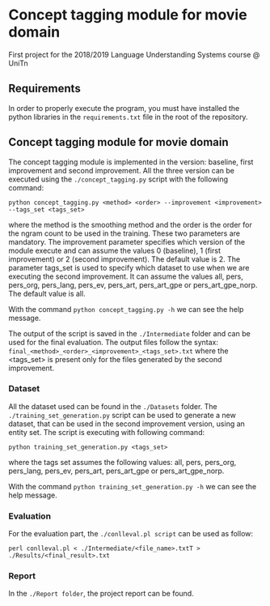 # Concept tagging module for movie domain 
First project for the 2018/2019 Language Understanding Systems course @ UniTn 

## Requirements 
In order to properly execute the program, you must have installed the python libraries in the `requirements.txt` file in the root of the repository. 

## Concept tagging module for movie domain 
The concept tagging module is implemented in the version: baseline, first improvement and second improvement. All the three version can be executed using the `./concept_tagging.py` script with the following command: 

`python concept_tagging.py <method> <order> --improvement <improvement>  --tags_set <tags_set>`

where the method is the smoothing method and the order is the order for the ngram count to be used in the training. These two parameters are mandatory. The improvement parameter specifies which version of the module execute and can assume the values 0 (baseline), 1 (first improvement) or 2 (second improvement). The default value is 2. The parameter tags_set is used to specify which dataset to use when we are executing the second improvement. It can assume the values all, pers, pers_org, pers_lang, pers_ev, pers_art, pers_art_gpe or pers_art_gpe_norp. The default value is all. 

With the command `python concept_tagging.py -h` we can see the help message. 

The output of the script is saved in the `./Intermediate` folder and can be used for the final evaluation. The output files follow the syntax: `final_<method>_<order>_<improvement>_<tags_set>.txt` where the <tags_set> is present only for the files generated by the second improvement. 

### Dataset 
All the dataset used can be found in the `./Datasets` folder. The `./training_set_generation.py` script can be used to generate a new dataset, that can be used in the second improvement version, using an entity set. The script is executing with following command: 

`python training_set_generation.py <tags_set>`

where the tags set assumes the following values: all, pers, pers_org, pers_lang, pers_ev, pers_art, pers_art_gpe or pers_art_gpe_norp. 

With the command `python training_set_generation.py -h` we can see the help message. 

### Evaluation 
For the evaluation part, the `./conlleval.pl script` can be used as follow:  

`perl conlleval.pl < ./Intermediate/<file_name>.txtT > ./Results/<final_result>.txt`

### Report 
In the `./Report folder`, the project report can be found. 

 
